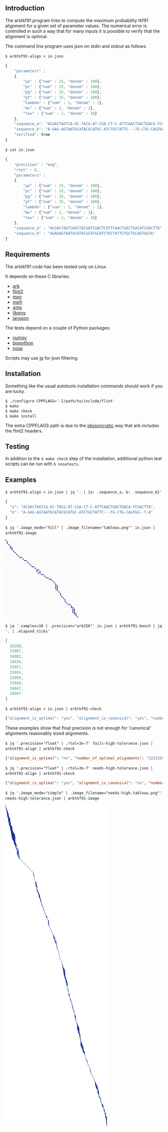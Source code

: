 Introduction
------------

The arbtkf91 program tries to compute the maximum probability tkf91 alignment
for a given set of parameter values.
The numerical error is controlled in such a way that for many inputs
it is possible to verify that the alignment is optimal.

The command line program uses json on stdin and stdout as follows.

`$ arbtkf91-align < in.json`

```javascript
{
    "parameters" :
    {
        "pa" : {"num" : 25, "denom" : 100},
        "pc" : {"num" : 25, "denom" : 100},
        "pg" : {"num" : 25, "denom" : 100},
        "pt" : {"num" : 25, "denom" : 100},
        "lambda" : {"num" : 1, "denom" : 1},
        "mu" : {"num" : 2, "denom" : 1},
        "tau" : {"num" : 1, "denom" : 10}
    },
    "sequence_a": "ACGACTAGTCA-GC-TACG-AT-CGA-CT-C-ATTCAACTGACTGACA-TCGACTTA",
    "sequence_b": "A-GAG-AGTAATGCATACGCATGC-ATCTGCTATTC---TG-CTG-CAGTGG--T-A",
    "verified": true
}
```

`$ cat in.json`

```javascript
{
    "precision" : "mag",
    "rtol" : 0,
    "parameters" :
    {
        "pa" : {"num" : 25, "denom" : 100},
        "pc" : {"num" : 25, "denom" : 100},
        "pg" : {"num" : 25, "denom" : 100},
        "pt" : {"num" : 25, "denom" : 100},
        "lambda" : {"num" : 1, "denom" : 1},
        "mu" : {"num" : 2, "denom" : 1},
        "tau" : {"num" : 1, "denom" : 10}
    },
    "sequence_a" : "ACGACTAGTCAGCTACGATCGACTCATTCAACTGACTGACATCGACTTA",
    "sequence_b" : "AGAGAGTAATGCATACGCATGCATCTGCTATTCTGCTGCAGTGGTA"
}
```


Requirements
------------

The arbtkf91 code has been tested only on Linux.

It depends on these C libraries:
 * [arb](https://github.com/fredrik-johansson/arb)
 * [flint2](https://github.com/wbhart/flint2)
 * [mpir](https://github.com/wbhart/mpir)
 * [mpfr](http://www.mpfr.org/)
 * [gmp](https://gmplib.org/)
 * [libpng](http://www.libpng.org/pub/png/libpng.html)
 * [jansson](https://github.com/akheron/jansson)

The tests depend on a couple of Python packages:
 * [numpy](https://github.com/numpy/numpy)
 * [biopython](https://github.com/biopython/biopython)
 * [nose](https://nose.readthedocs.org)

Scripts may use [jq](https://stedolan.github.io/jq/) for json filtering.


Installation
------------

Something like the usual autotools installation commands should
work if you are lucky.

```shell
$ ./configure CPPFLAGS='-I/path/to/include/flint'
$ make
$ make check
$ make install
```

The extra CPPFLAGS path is due to the
[idiosyncratic](https://github.com/fredrik-johansson/arb/issues/24)
way that arb includes the flint2 headers.


Testing
-------

In addition to the `$ make check` step of the installation,
additional python test scripts can be run with `$ nosetests`.


Examples
--------

`$ arbtkf91-align < in.json | jq '. | {a: .sequence_a, b: .sequence_b}'`

```javascript
{
  "a": "ACGACTAGTCA-GC-TACG-AT-CGA-CT-C-ATTCAACTGACTGACA-TCGACTTA",
  "b": "A-GAG-AGTAATGCATACGCATGC-ATCTGCTATTC---TG-CTG-CAGTGG--T-A"
}
```

`$ jq '.image_mode="full" | .image_filename="tableau.png"' in.json | arbtkf91-image`

![tableau](https://github.com/argriffing/arbtkf91/blob/master/tableau.png)


`$ jq '.samples=10 | .precision="arb256"' in.json | arbtkf91-bench | jq '. | .elapsed_ticks'`

```javascript
[
  16288,
  15987,
  16082,
  16036,
  15957,
  15995,
  15999,
  15949,
  16047,
  16047
]
```

`$ arbtkf91-align < in.json | arbtkf91-check`

```javascript
{"alignment_is_optimal": "yes", "alignment_is_canonical": "yes", "number_of_optimal_alignments": "56"}
```

These examples show that float precision is not enough
for 'canonical' alignments reasonably sized alignments.

`$ jq '.precision="float" | .rtol=3e-7' fails-high-tolerance.json | arbtkf91-align | arbtkf91-check`
```json
{"alignment_is_optimal": "no", "number_of_optimal_alignments": "32332559983411306514373848819744479641600", "alignment_is_canonical": "no"}
```
`$ jq '.precision="float" | .rtol=3e-7' needs-high-tolerance.json | arbtkf91-align | arbtkf91-check`
```json
{"alignment_is_optimal": "yes", "alignment_is_canonical": "no", "number_of_optimal_alignments": "9442009665687106671596887819668655696812107909520913524435008004699019468288819200000000000000"}
```


`$ jq '.image_mode="simple" | .image_filename="needs-high.tableau.png"' needs-high-tolerance.json | arbtkf91-image`

![tableau](https://github.com/argriffing/arbtkf91/blob/master/needs-high.tableau.png)
